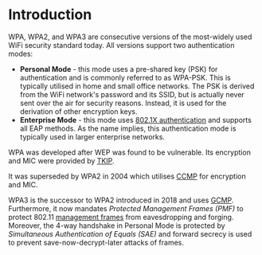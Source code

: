 # Introduction
WPA, WPA2, and WPA3 are consecutive versions of the most-widely used WiFi security standard today. All versions support two authentication modes:

- **Personal Mode** - this mode uses a pre-shared key (PSK) for authentication and is commonly referred to as WPA-PSK. This is typically utilised in home and small office networks. The PSK is derived from the WiFi network's password and its SSID, but is actually never sent over the air for security reasons. Instead, it is used for the derivation of other encryption keys.
- **Enterprise Mode** - this mode uses [802.1X authentication](Authentication%20&%20Association.md#the-extensible-authentication-protocol-eap) and supports all EAP methods. As the name implies, this authentication mode is typically used in larger enterprise networks.

WPA was developed after WEP was found to be vulnerable. Its encryption and MIC were provided by [TKIP](Encryption%20&%20Integrity.md#temporal-key-integrity-protocol-tkip).

It was superseded by WPA2 in 2004 which utilises [CCMP](Encryption%20&%20Integrity.md#counter-cbc-mac-protocol-ccmp) for encryption and MIC.

WPA3 is the successor to WPA2 introduced in 2018 and uses [GCMP](Encryption%20&%20Integrity.md#galois-counter-mode-protocol-gcmp). Furthermore, it now mandates *Protected Management Frames (PMF)* to protect 802.11 [management frames](Management%20Frames.md) from eavesdropping and forging. Moreover, the 4-way handshake in Personal Mode is protected by *Simultaneous Authentication of Equals (SAE)* and forward secrecy is used to prevent save-now-decrypt-later attacks of frames.
